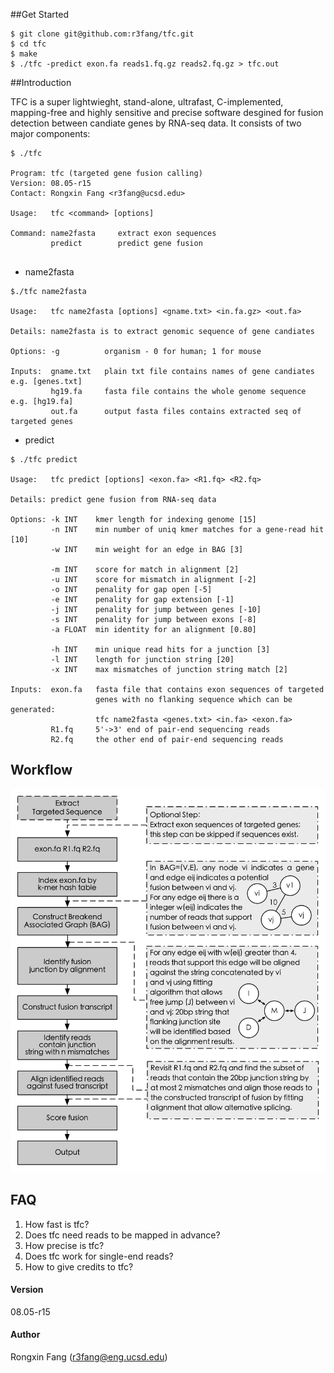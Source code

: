 ##Get Started

```
$ git clone git@github.com:r3fang/tfc.git
$ cd tfc
$ make
$ ./tfc -predict exon.fa reads1.fq.gz reads2.fq.gz > tfc.out
```


##Introduction

TFC is a super lightwieght, stand-alone, ultrafast, C-implemented, mapping-free and highly sensitive and precise software desgined for fusion detection between candiate genes by RNA-seq data. It consists of two major components: 
 
```
$ ./tfc

Program: tfc (targeted gene fusion calling)
Version: 08.05-r15
Contact: Rongxin Fang <r3fang@ucsd.edu>

Usage:   tfc <command> [options]

Command: name2fasta     extract exon sequences
         predict        predict gene fusion


```

 - name2fasta

```
$./tfc name2fasta

Usage:   tfc name2fasta [options] <gname.txt> <in.fa.gz> <out.fa> 

Details: name2fasta is to extract genomic sequence of gene candiates

Options: -g          organism - 0 for human; 1 for mouse

Inputs:  gname.txt   plain txt file contains names of gene candiates e.g. [genes.txt]
         hg19.fa     fasta file contains the whole genome sequence   e.g. [hg19.fa]
         out.fa      output fasta files contains extracted seq of targeted genes
```

  - predict
	
```
$ ./tfc predict

Usage:   tfc predict [options] <exon.fa> <R1.fq> <R2.fq>

Details: predict gene fusion from RNA-seq data

Options: -k INT    kmer length for indexing genome [15]
         -n INT    min number of uniq kmer matches for a gene-read hit [10]
         -w INT    min weight for an edge in BAG [3]
         
		 -m INT    score for match in alignment [2]
         -u INT    score for mismatch in alignment [-2]
         -o INT    penality for gap open [-5]
         -e INT    penality for gap extension [-1]
         -j INT    penality for jump between genes [-10]
         -s INT    penality for jump between exons [-8]
         -a FLOAT  min identity for an alignment [0.80]
         
		 -h INT    min unique read hits for a junction [3]
		 -l INT    length for junction string [20]         
		 -x INT    max mismatches of junction string match [2]

Inputs:  exon.fa   fasta file that contains exon sequences of targeted 
                   genes with no flanking sequence which can be generated: 
                   tfc name2fasta <genes.txt> <in.fa> <exon.fa> 
         R1.fq     5'->3' end of pair-end sequencing reads
         R2.fq     the other end of pair-end sequencing reads
```

## Workflow

![workflow](https://github.com/r3fang/tfc/blob/master/img/workflow.jpg)

## FAQ

1. How fast is tfc?
2. Does tfc need reads to be mapped in advance?
3. How precise is tfc?
4. Does tfc work for single-end reads?
5. How to give credits to tfc?

#### Version
08.05-r15

#### Author
Rongxin Fang (r3fang@eng.ucsd.edu)

